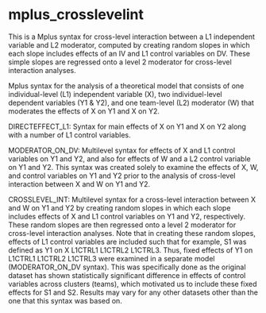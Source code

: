 # mplus_crosslevelint
This is a Mplus syntax for cross-level interaction between a L1 independent variable and L2 moderator, computed by creating random slopes in which each slope includes effects of an IV and L1 control variables on DV. These simple slopes are regressed onto a level 2 moderator for cross-level interaction analyses.

Mplus syntax for the analysis of a theoretical model that consists of one individual-level (L1) independent variable (X), two individuel-level dependent variables (Y1 & Y2), and one team-level (L2) moderator (W) that moderates the effects of X on Y1 and X on Y2.

DIRECTEFFECT_L1: Syntax for main effects of X on Y1 and X on Y2 along with a number of L1 control variables.

MODERATOR_ON_DV: Multilevel syntax for effects of X and L1 control variables on Y1 and Y2, and also for effects of W and a L2 control variable on Y1 and Y2. This syntax was created solely to examine the effects of X, W, and control variables on Y1 and Y2 prior to the analysis of cross-level interaction between X and W on Y1 and Y2.

CROSSLEVEL_INT: Multilevel syntax for a cross-level interaction between X and W on Y1 and Y2 by creating random slopes in which each slope includes effects of X and L1 control variables on Y1 and Y2, respectively. These random slopes are then regressed onto a level 2 moderator for cross-level interaction analyses. Note that in creating these random slopes, effects of L1 control variables are included such that for example, S1 was defined as Y1 on X L1CTRL1 L1CTRL2 L1CTRL3. Thus, fixed effects of Y1 on L1CTRL1 L1CTRL2 L1CTRL3 were examined in a separate model (MODERATOR_ON_DV syntax). This was specifically done as the original dataset has shown statistically significant difference in effects of control variables across clusters (teams), which motivated us to include these fixed effects for S1 and S2. Results may vary for any other datasets other than the one that this syntax was based on.
